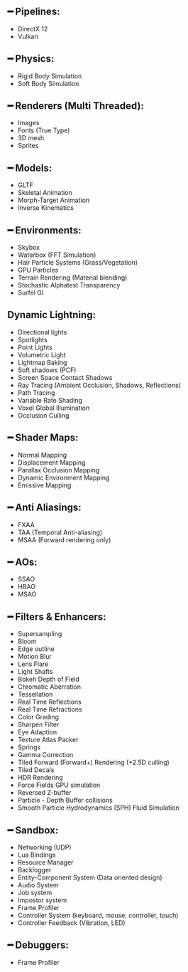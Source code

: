 ## ━ Pipelines:
  * DirectX 12
  * Vulkan

## ━ Physics:
  * Rigid Body Simulation
  * Soft Body Simulation

## ━ Renderers (Multi Threaded):
  * Images
  * Fonts (True Type)
  * 3D mesh
  * Sprites

## ━ Models:
  * GLTF
  * Skeletal Animation
  * Morph-Target Animation
  * Inverse Kinematics

## ━ Environments:
  * Skybox
  * Waterbox (FFT Simulation)
  * Hair Particle Systems (Grass/Vegetation)
  * GPU Particles
  * Terrain Rendering (Material blending)
  * Stochastic Alphatest Transparency
  * Surfel GI

## Dynamic Lightning:
  * Directional lights
  * Spotlights
  * Point Lights
  * Volumetric Light
  * Lightmap Baking
  * Soft shadows (PCF)
  * Screen Space Contact Shadows
  * Ray Tracing (Ambient Occlusion, Shadows, Reflections)
  * Path Tracing
  * Variable Rate Shading
  * Voxel Global Illumination
  * Occlusion Culling

## ━ Shader Maps:
  * Normal Mapping
  * Displacement Mapping
  * Parallax Occlusion Mapping
  * Dynamic Environment Mapping
  * Emissive Mapping

## ━ Anti Aliasings:
  * FXAA
  * TAA (Temporal Anti-aliasing)
  * MSAA (Forward rendering only)

## ━ AOs:
  * SSAO
  * HBAO
  * MSAO

## ━ Filters & Enhancers:
  * Supersampling
  * Bloom
  * Edge outline
  * Motion Blur
  * Lens Flare
  * Light Shafts
  * Bokeh Depth of Field
  * Chromatic Aberration
  * Tessellation
  * Real Time Reflections
  * Real Time Refractions
  * Color Grading
  * Sharpen Filter
  * Eye Adaption
  * Texture Atlas Packer
  * Springs
  * Gamma Correction
  * Tiled Forward (Forward+) Rendering (+2.5D culling)
  * Tiled Decals
  * HDR Rendering
  * Force Fields GPU simulation
  * Reversed Z-buffer
  * Particle - Depth Buffer collisions
  * Smooth Particle Hydrodynamics (SPH) Fluid Simulation

## ━ Sandbox:
  * Networking (UDP)
  * Lua Bindings
  * Resource Manager
  * Backlogger
  * Entity-Component System (Data oriented design)
  * Audio System
  * Job system
  * Impostor system
  * Frame Profiler
  * Controller System (keyboard, mouse, controller, touch)
  * Controller Feedback (Vibration, LED)

## ━ Debuggers:
  * Frame Profiler

